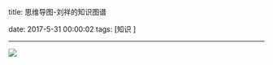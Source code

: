 title:  思维导图-刘祥的知识图谱


date: 2017-5-31 00:00:02
tags: [知识 ]



---


![](http://7xnbs3.com1.z0.glb.clouddn.com/17-6-3/83961861.jpg)
